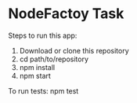 # NodeFactoy Task

Steps to run this app:
1. Download or clone this repository
2. cd path/to/repository
3. npm install
4. npm start

To run tests: npm test 
